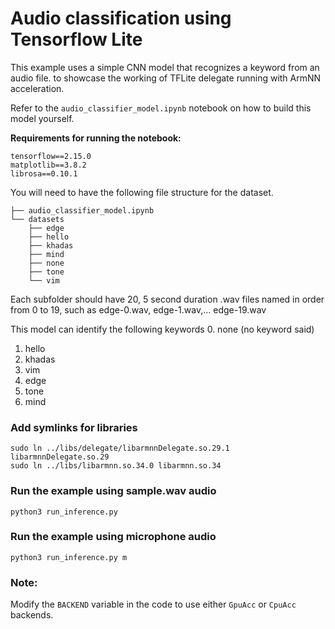 # Audio classification using Tensorflow Lite
This example uses a simple CNN model that recognizes a keyword from an audio file.
to showcase the working of TFLite delegate running with ArmNN acceleration.

Refer to the `audio_classifier_model.ipynb` notebook on how to build this model yourself.

**Requirements for running the notebook:**

```
tensorflow==2.15.0
matplotlib==3.8.2
librosa==0.10.1
```

You will need to have the following file structure for the dataset.
```
├── audio_classifier_model.ipynb
└── datasets
    ├── edge
    ├── hello
    ├── khadas
    ├── mind
    ├── none
    ├── tone
    └── vim
```
Each subfolder should have 20, 5 second duration .wav files named in order from 0 to 19,
such as edge-0.wav, edge-1.wav,... edge-19.wav

This model can identify the following keywords
0. none (no keyword said)
1. hello
2. khadas
3. vim
4. edge
5. tone
6. mind


### Add symlinks for libraries
```shell
sudo ln ../libs/delegate/libarmnnDelegate.so.29.1 libarmnnDelegate.so.29
sudo ln ../libs/libarmnn.so.34.0 libarmnn.so.34
```

### Run the example using sample.wav audio
```shell
python3 run_inference.py
```

### Run the example using microphone audio
```shell
python3 run_inference.py m
```

### Note:
Modify the `BACKEND` variable in the code to use either `GpuAcc` or `CpuAcc` backends.

